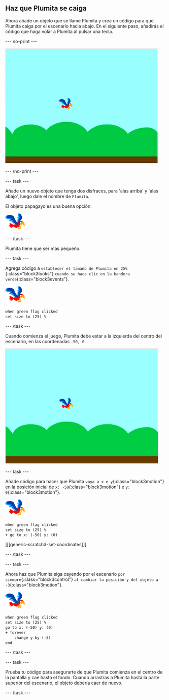## Haz que Plumita se caiga

Ahora añade un objeto que se llame Plumita y crea un código para que Plumita caiga por el escenario hacia abajo. En el siguiente paso, añadirás el código que haga volar a Plumita al pulsar una tecla.

--- no-print ---

![animación de Plumita cayendo](images/flappy-falling.gif)

--- /no-print ---

--- task ---

Añade un nuevo objeto que tenga dos disfraces, para 'alas arriba' y 'alas abajo', luego dale el nombre de `Plumita`.

El objeto papagayo es una buena opción.

![objeto papagayo](images/flappy-sprite.png)

--- /task ---

Plumita tiene que ser más pequeño.

--- task ---

Agrega código a `establecer el tamaño de Plumita en 25%`{:class="block3looks"} `cuando se hace clic en la bandera verde`{:class="block3events"}.

![objeto papagayo](images/flappy-sprite.png)

```blocks3
when green flag clicked
set size to (25) %
```

--- /task ---

Cuando comienza el juego, Plumita debe estar a la izquierda del centro del escenario, en las coordenadas `-50, 0`.

![Se ve a Plumita en la posición de inicio](images/flappy-starting-position.png)

--- task ---

Añade código para hacer que Plumita `vaya a x e y`{:class="block3motion"} en la posición inicial de `x: -50`{:class="block3motion"} e `y: 0`{:class="block3motion"}.

![objeto papagayo](images/flappy-sprite.png)

```blocks3
when green flag clicked
set size to (25) %
+ go to x: (-50) y: (0)
```

[[[generic-scratch3-set-coordinates]]]

--- /task ---

--- task ---

Ahora haz que Plumita siga cayendo por el escenario `por siempre`{:class="block3control"} `al cambiar la posición y del objeto a -3`{:class="block3motion"}.

![objeto papagayo](images/flappy-sprite.png)

```blocks3
when green flag clicked
set size to (25) %
go to x: (-50) y: (0)
+ forever 
    change y by (-3)
end
```

--- /task ---

--- task ---

Prueba tu código para asegurarte de que Plumita comienza en el centro de la pantalla y cae hasta el fondo. Cuando arrastras a Plumita hasta la parte superior del escenario, el objeto debería caer de nuevo.

--- /task ---